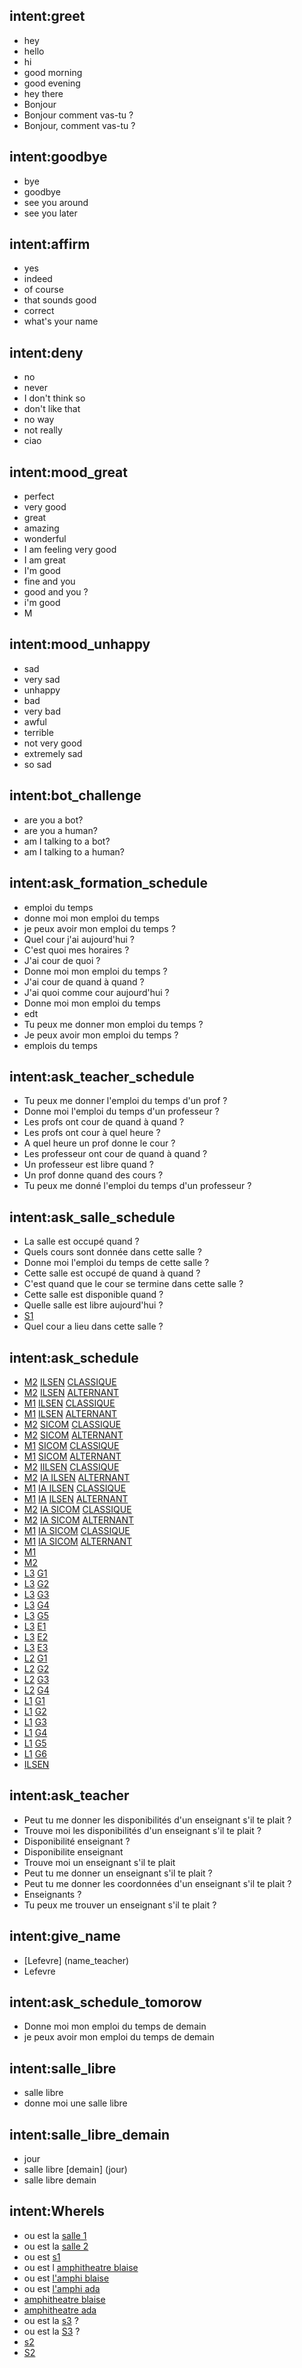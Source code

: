 ## intent:greet
- hey
- hello
- hi
- good morning
- good evening
- hey there
- Bonjour
- Bonjour comment vas-tu ?
- Bonjour, comment vas-tu ?

## intent:goodbye
- bye
- goodbye
- see you around
- see you later

## intent:affirm
- yes
- indeed
- of course
- that sounds good
- correct
- what's your name

## intent:deny
- no
- never
- I don't think so
- don't like that
- no way
- not really
- ciao

## intent:mood_great
- perfect
- very good
- great
- amazing
- wonderful
- I am feeling very good
- I am great
- I'm good
- fine and you
- good and you ?
- i'm good
- M

## intent:mood_unhappy
- sad
- very sad
- unhappy
- bad
- very bad
- awful
- terrible
- not very good
- extremely sad
- so sad

## intent:bot_challenge
- are you a bot?
- are you a human?
- am I talking to a bot?
- am I talking to a human?

## intent:ask_formation_schedule
- emploi du temps
- donne moi mon emploi du temps
- je peux avoir mon emploi du temps ?
- Quel cour j'ai aujourd'hui ?
- C'est quoi mes horaires ?
- J'ai cour de quoi ?
- Donne moi mon emploi du temps ?
- J'ai cour de quand à quand ?
- J'ai quoi comme cour aujourd'hui ?
- Donne moi mon emploi du temps
- edt
- Tu peux me donner mon emploi du temps ?
- Je peux avoir mon emploi du temps ?
- emplois du temps

## intent:ask_teacher_schedule
- Tu peux me donner l'emploi du temps d'un prof ?
- Donne moi l'emploi du temps d'un professeur ?
- Les profs ont cour de quand à quand ?
- Les profs ont cour à quel heure ?
- A quel heure un prof donne le cour ?
- Les professeur ont cour de quand à quand ?
- Un professeur est libre quand ?
- Un prof donne quand des cours ?
- Tu peux me donné l'emploi du temps d'un professeur ?

## intent:ask_salle_schedule
- La salle est occupé quand ?
- Quels cours sont donnée dans cette salle ?
- Donne moi l'emploi du temps de cette salle ?
- Cette salle est occupé de quand à quand ?
- C'est quand que le cour se termine dans cette salle ?
- Cette salle est disponible quand ?
- Quelle salle est libre aujourd'hui ?
- [S1](salle)
- Quel cour a lieu dans cette salle ?

## intent:ask_schedule
- [M2](year) [ILSEN](promotion) [CLASSIQUE](regime)
- [M2](year) [ILSEN](promotion) [ALTERNANT](regime)
- [M1](year) [ILSEN](promotion) [CLASSIQUE](regime)
- [M1](year) [ILSEN](promotion) [ALTERNANT](regime)
- [M2](year) [SICOM](promotion) [CLASSIQUE](regime)
- [M2](year) [SICOM](promotion) [ALTERNANT](regime)
- [M1](year) [SICOM](promotion) [CLASSIQUE](regime)
- [M1](year) [SICOM](promotion) [ALTERNANT](regime)
- [M2](year) [IILSEN](promotion) [CLASSIQUE](regime)
- [M2](year) [IA ILSEN](promotion) [ALTERNANT](regime)
- [M1](year) [IA ILSEN](promotion) [CLASSIQUE](regime)
- [M1](year) [IA](promotion) [ILSEN](promotion) [ALTERNANT](regime)
- [M2](year) [IA SICOM](promotion) [CLASSIQUE](regime)
- [M2](year) [IA SICOM](promotion) [ALTERNANT](regime)
- [M1](year) [IA SICOM](promotion) [CLASSIQUE](regime)
- [M1](year) [IA SICOM](promotion) [ALTERNANT](regime)
- [M1](year)
- [M2](year)
- [L3](year) [G1](promotion)
- [L3](year) [G2](promotion)
- [L3](year) [G3](promotion)
- [L3](year) [G4](promotion)
- [L3](year) [G5](promotion)
- [L3](year) [E1](promotion)
- [L3](year) [E2](promotion)
- [L3](year) [E3](promotion)
- [L2](year) [G1](promotion)
- [L2](year) [G2](promotion)
- [L2](year) [G3](promotion)
- [L2](year) [G4](promotion)
- [L1](year) [G1](promotion)
- [L1](year) [G2](promotion)
- [L1](year) [G3](promotion)
- [L1](year) [G4](promotion)
- [L1](year) [G5](promotion)
- [L1](year) [G6](promotion)
- [ILSEN](promotion)

## intent:ask_teacher
- Peut tu me donner les disponibilités d'un enseignant s'il te plait ?
- Trouve moi les disponibilités d'un  enseignant s'il te plait ?
- Disponibilité enseignant ?
- Disponibilite enseignant
- Trouve moi un enseignant s'il te plait
- Peut tu me donner un enseignant s'il te plait ?
- Peut tu me donner les coordonnées d'un enseignant s'il te plait ?
- Enseignants ?
- Tu peux me trouver un enseignant s'il te plait ?

## intent:give_name
- [Lefevre] (name_teacher)
- Lefevre

## intent:ask_schedule_tomorow
- Donne moi mon emploi du temps de demain
- je peux avoir mon emploi du temps de demain

## intent:salle_libre
- salle libre
- donne moi une salle libre

## intent:salle_libre_demain
- jour
- salle libre [demain] (jour)
- salle libre demain

## intent:WhereIs
- ou est la [salle 1](salle)
- ou est la [salle 2](salle)
- ou est [s1](salle)
- ou est l [amphitheatre blaise](salle)
- ou est [l'amphi blaise](salle)
- ou est [l'amphi ada](salle)
- [amphitheatre blaise](salle)
- [amphitheatre ada](salle)
- ou est la [s3](salle) ?
- ou est la [S3](salle) ?
- [s2](salle)
- [S2](salle)
